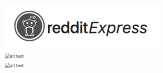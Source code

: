 

![alt text](https://github.com/cidouchi/redditExpress/blob/master/logo.png)



![alt text](https://giant.gfycat.com/DistantNaughtyFritillarybutterfly.gif)

![alt text](https://giant.gfycat.com/gifs/detail/AdmiredPartialDegu.gif)